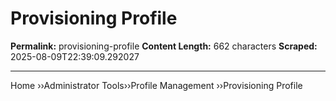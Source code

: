 # Provisioning Profile

**Permalink:** provisioning-profile
**Content Length:** 662 characters
**Scraped:** 2025-08-09T22:39:09.292027

---

Home &rsaquo;&rsaquo;Administrator Tools&rsaquo;&rsaquo;Profile Management ››Provisioning Profile